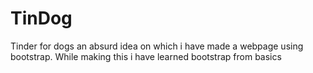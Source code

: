 # TinDog
Tinder for dogs an absurd idea on which i have made a webpage using bootstrap. While making this i have learned bootstrap from basics
